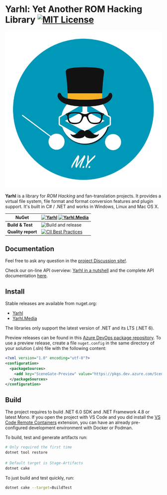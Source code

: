 # Yarhl: Yet Another ROM Hacking Library [![MIT License](https://img.shields.io/badge/license-MIT-blue.svg?style=flat)](https://choosealicense.com/licenses/mit/)

![Yarhl Logo](https://raw.githubusercontent.com/SceneGate/Yarhl/develop/docs/images/logo.png)

**Yarhl** is a library for _ROM Hacking_ and fan-translation projects. It
provides a virtual file system, file format and format conversion features and
plugin support. It's built in C# / .NET and works in Windows, Linux and Mac OS
X.

<!-- prettier-ignore -->
| NuGet              | [![Yarhl](https://img.shields.io/nuget/v/Yarhl?label=Yarhl)](https://www.nuget.org/packages/Yarhl) [![Yarhl.Media](https://img.shields.io/nuget/v/Yarhl?label=Yarhl.Media)](https://www.nuget.org/packages/Yarhl.Media) |
| ------------------ | ------ |
| **Build & Test**   | ![Build and release](https://github.com/SceneGate/Yarhl/workflows/Build%20and%20release/badge.svg?branch=develop) |
| **Quality report** | [![CII Best Practices](https://bestpractices.coreinfrastructure.org/projects/2919/badge)](https://bestpractices.coreinfrastructure.org/projects/2919) |

## Documentation

Feel free to ask any question in the
[project Discussion site!](https://github.com/SceneGate/Yarhl/discussions).

Check our on-line API overview:
[Yarhl in a nutshell](https://scenegate.github.io/Yarhl/articles/Yarhl-nutshell.html)
and the complete API documentation
[here](https://scenegate.github.io/Yarhl/api/Yarhl.html).

## Install

Stable releases are available from nuget.org:

- [Yarhl](https://www.nuget.org/packages/Yarhl)
- [Yarhl.Media](https://www.nuget.org/packages/Yarhl.Media)

The libraries only support the latest version of .NET and its LTS (.NET 6).

Preview releases can be found in this
[Azure DevOps package repository](https://dev.azure.com/SceneGate/SceneGate/_packaging?_a=feed&feed=SceneGate-Preview).
To use a preview release, create a file `nuget.config` in the same directory of
your solution (.sln) file with the following content:

```xml
<?xml version="1.0" encoding="utf-8"?>
<configuration>
  <packageSources>
    <add key="SceneGate-Preview" value="https://pkgs.dev.azure.com/SceneGate/SceneGate/_packaging/SceneGate-Preview/nuget/v3/index.json" />
  </packageSources>
</configuration>
```

## Build

The project requires to build .NET 6.0 SDK and .NET Framework 4.8 or latest
Mono. If you open the project with VS Code and you did install the
[VS Code Remote Containers](https://code.visualstudio.com/docs/remote/containers)
extension, you can have an already pre-configured development environment with
Docker or Podman.

To build, test and generate artifacts run:

```sh
# Only required the first time
dotnet tool restore

# Default target is Stage-Artifacts
dotnet cake
```

To just build and test quickly, run:

```sh
dotnet cake --target=BuildTest
```
